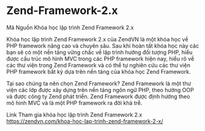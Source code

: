 # Zend-Framework-2.x
Mã Nguồn Khóa học lập trình Zend Framework 2.x

Khóa học lập trình Zend Framework  2.x của ZendVN là một khóa học về PHP framework nâng cao và chuyên sâu. Sau khi hoàn tất khóa học này các bạn sẽ có một nền tảng vững chắc về lập trình hướng đối tượng PHP, hiểu được cấu trúc mô hình MVC trong các PHP framework hiện nay, hiểu rõ về các thư viện trong Zend Framework và có thể tự nghiên cứu các thư viện PHP framework bất kỳ dựa trên nền tảng của khóa học Zend Framework.

Tại sao chúng ta nên chọn Zend Framework? Zend Framework là một thư viện các lớp được xây dựng trên nền tảng ngôn ngữ PHP, theo hướng OOP và được công ty Zend phát triển. Zend Framework được định hướng theo mô hình MVC và là một PHP framework ra đời khá trễ.

Link Tham gia khóa học lập trình Zend Framework 2.x
https://zendvn.com/khoa-hoc-lap-trinh-zend-framework-2-x/
